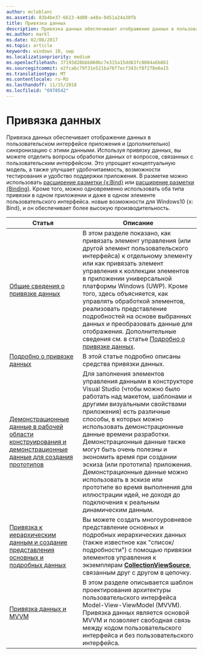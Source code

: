 ```yaml
---
author: mcleblanc
ms.assetid: 83b4be37-6613-4d00-a48a-0451a24a30fb
title: Привязка данных
description: Привязка данных обеспечивает отображение данных в пользовательском интерфейсе приложения и (дополнительно) синхронизацию с этими данными.
ms.author: markl
ms.date: 02/08/2017
ms.topic: article
keywords: windows 10, uwp
ms.localizationpriority: medium
ms.openlocfilehash: 37193d28bbb060bc7e315a15dd83fc0084a6b861
ms.sourcegitcommit: e2fca6c79f31e521ba76f7ecf343cf8f278e6a15
ms.translationtype: MT
ms.contentlocale: ru-RU
ms.lasthandoff: 11/15/2018
ms.locfileid: "6978542"
---
```

# <a name="data-binding"></a>Привязка данных

Привязка данных обеспечивает отображение данных в пользовательском интерфейсе приложения и (дополнительно) синхронизацию с этими данными. Используя привязку данных, вы можете отделить вопросы обработки данных от вопросов, связанных с пользовательским интерфейсом. Это упрощает концептуальную модель, а также улучшает удобочитаемость, возможности тестирования и удобство поддержки приложения. В разметке можно использовать [расширение разметки {x:Bind}](https://msdn.microsoft.com/library/windows/apps/Mt204783) или [расширение разметки {Binding}](https://msdn.microsoft.com/library/windows/apps/Mt204782). Кроме того, можно одновременно использовать оба типа привязки в одном приложении и даже в одном элементе пользовательского интерфейса. новые возможности для Windows10 {x: Bind}, и он обеспечивает более высокую производительность.

| Статья | Описание |
|-------|-------------|
| [Общие сведения о привязке данных](data-binding-quickstart.md) | В этом разделе показано, как привязать элемент управления (или другой элемент пользовательского интерфейса) к отдельному элементу или как привязать элемент управления к коллекции элементов в приложении универсальной платформы Windows (UWP). Кроме того, здесь объясняется, как управлять обработкой элементов, реализовать представление подробностей на основе выбранных данных и преобразовать данные для отображения. Дополнительные сведения см. в статье [Подробно о привязке данных](data-binding-in-depth.md). | 
| [Подробно о привязке данных](data-binding-in-depth.md) | В этой статье подробно описаны средства привязки данных. |
| [Демонстрационные данные в рабочей области конструирования и демонстрационные данные для создания прототипов](displaying-data-in-the-designer.md) | Для заполнения элементов управления данными в конструкторе Visual Studio (чтобы можно было работать над макетом, шаблонами и другими визуальными свойствами приложения) есть различные способы, в которых можно использовать демонстрационные данные времени разработки. Демонстрационные данные также могут быть очень полезны и экономить время при создании эскиза (или прототипа) приложения. Демонстрационные данные можно использовать в эскизе или прототипе во время выполнения для иллюстрации идей, не доходя до подключения к реальным динамическим данным. |
| [Привязка к иерархическим данным и создание представления основных и подробных данных](how-to-bind-to-hierarchical-data-and-create-a-master-details-view.md) | Вы можете создать многоуровневое представление основных и подробных иерархических данных (также известное как "список/подробности") с помощью привязки элементов управления к экземплярам [<strong>CollectionViewSource</strong>](https://msdn.microsoft.com/library/windows/apps/BR209833), связанным друг с другом в цепочку. |
| [Привязка данных и MVVM](data-binding-and-mvvm.md) | В этом разделе описывается шаблон проектирования архитектуры пользовательского интерфейса Model-View-ViewModel (MVVM). Привязка данных является основой MVVM и позволяет свободная связь между кодом пользовательского интерфейса и без пользовательского интерфейса. |
